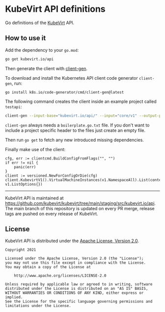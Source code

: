 # KubeVirt API definitions

Go definitions of the [KubeVirt](https://github.com/kubevirt/kubevirt) API.

## How to use it

Add the dependency to your `go.mod`:

```bash
go get kubevirt.io/api
```

Then generate the client
with [client-gen](https://github.com/kubernetes/community/blob/master/contributors/devel/sig-api-machinery/generating-clientset.md).

To download and install the Kubernetes API client code generator `client-gen`, run:

```
go install k8s.io/code-generator/cmd/client-gen@latest
```

The following command creates the client inside an example project called `testapi`:

```bash
client-gen --input-base="kubevirt.io/api/" --input="core/v1" --output-pkg="testapi/client" --output-dir="../" --clientset-name="versioned" --go-header-file boilerplate.go.txt
```

`client-gen` always needs a `boilerplate.go.txt` file. If you don't want to
include a project specific header to the files just create an empty file.

Then run `go get` to fetch any new introduced missing dependencies.

Finally make use of the client:

```golang
cfg, err := clientcmd.BuildConfigFromFlags("", "")
if err != nil {
	panic(err)
}
client := versioned.NewForConfigOrDie(cfg)
client.KubevirtV1().VirtualMachineInstances(v1.NamespaceAll).List(context.Background(), v1.ListOptions{})
```

-----
KubeVirt API is maintained at https://github.com/kubevirt/kubevirt/tree/main/staging/src/kubevirt.io/api.  
The main branch of this repository is updated on every PR merge, release tags are pushed on every release of KubeVirt.

## License

KubeVirt API is distributed under the
[Apache License, Version 2.0](http://www.apache.org/licenses/LICENSE-2.0.txt).

    Copyright 2021

    Licensed under the Apache License, Version 2.0 (the "License");
    you may not use this file except in compliance with the License.
    You may obtain a copy of the License at

        http://www.apache.org/licenses/LICENSE-2.0

    Unless required by applicable law or agreed to in writing, software
    distributed under the License is distributed on an "AS IS" BASIS,
    WITHOUT WARRANTIES OR CONDITIONS OF ANY KIND, either express or implied.
    See the License for the specific language governing permissions and
    limitations under the License.
